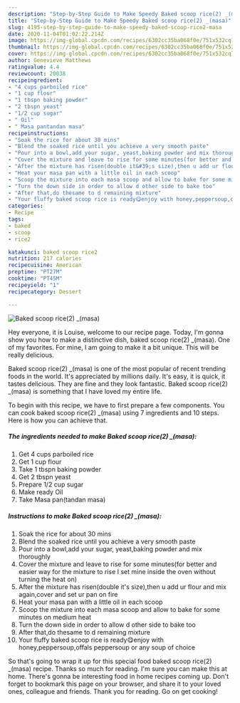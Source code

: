 ```yaml
---
description: "Step-by-Step Guide to Make Speedy Baked scoop rice(2) _(masa)"
title: "Step-by-Step Guide to Make Speedy Baked scoop rice(2) _(masa)"
slug: 4195-step-by-step-guide-to-make-speedy-baked-scoop-rice2-masa
date: 2020-11-04T01:02:22.214Z
image: https://img-global.cpcdn.com/recipes/6302cc35ba068f0e/751x532cq70/baked-scoop-rice2-_masa-recipe-main-photo.jpg
thumbnail: https://img-global.cpcdn.com/recipes/6302cc35ba068f0e/751x532cq70/baked-scoop-rice2-_masa-recipe-main-photo.jpg
cover: https://img-global.cpcdn.com/recipes/6302cc35ba068f0e/751x532cq70/baked-scoop-rice2-_masa-recipe-main-photo.jpg
author: Genevieve Matthews
ratingvalue: 4.4
reviewcount: 20038
recipeingredient:
- "4 cups parboiled rice"
- "1 cup flour"
- "1 tbspn baking powder"
- "2 tbspn yeast"
- "1/2 cup sugar"
- " Oil"
- " Masa pantandan masa"
recipeinstructions:
- "Soak the rice for about 30 mins"
- "Blend the soaked rice until you achieve a very smooth paste"
- "Pour into a bowl,add your sugar, yeast,baking powder and mix thoroughly"
- "Cover the mixture and leave to rise for some minutes(for better and easier way for the mixture to rise I set mine inside the oven without turning the heat on)"
- "After the mixture has risen(double it&#39;s size),then u add ur flour and mix again,cover and set ur pan on fire"
- "Heat your masa pan with a little oil in each scoop"
- "Scoop the mixture into each masa scoop and allow to bake for some minutes on medium heat"
- "Turn the down side in order to allow d other side to bake too"
- "After that,do thesame to d remaining mixture"
- "Your fluffy baked scoop rice is ready😋enjoy with honey,peppersoup,offals peppersoup or any soup of choice"
categories:
- Recipe
tags:
- baked
- scoop
- rice2

katakunci: baked scoop rice2 
nutrition: 217 calories
recipecuisine: American
preptime: "PT27M"
cooktime: "PT45M"
recipeyield: "1"
recipecategory: Dessert

---
```



![Baked scoop rice(2) _(masa)](https://img-global.cpcdn.com/recipes/6302cc35ba068f0e/751x532cq70/baked-scoop-rice2-_masa-recipe-main-photo.jpg)

Hey everyone, it is Louise, welcome to our recipe page. Today, I'm gonna show you how to make a distinctive dish, baked scoop rice(2) _(masa). One of my favorites. For mine, I am going to make it a bit unique. This will be really delicious.



Baked scoop rice(2) _(masa) is one of the most popular of recent trending foods in the world. It's appreciated by millions daily. It's easy, it is quick, it tastes delicious. They are fine and they look fantastic. Baked scoop rice(2) _(masa) is something that I have loved my entire life.


To begin with this recipe, we have to first prepare a few components. You can cook baked scoop rice(2) _(masa) using 7 ingredients and 10 steps. Here is how you can achieve that.

<!--inarticleads1-->

##### The ingredients needed to make Baked scoop rice(2) _(masa):

1. Get 4 cups parboiled rice
1. Get 1 cup flour
1. Take 1 tbspn baking powder
1. Get 2 tbspn yeast
1. Prepare 1/2 cup sugar
1. Make ready  Oil
1. Take  Masa pan(tandan masa)




<!--inarticleads2-->

##### Instructions to make Baked scoop rice(2) _(masa):

1. Soak the rice for about 30 mins
1. Blend the soaked rice until you achieve a very smooth paste
1. Pour into a bowl,add your sugar, yeast,baking powder and mix thoroughly
1. Cover the mixture and leave to rise for some minutes(for better and easier way for the mixture to rise I set mine inside the oven without turning the heat on)
1. After the mixture has risen(double it&#39;s size),then u add ur flour and mix again,cover and set ur pan on fire
1. Heat your masa pan with a little oil in each scoop
1. Scoop the mixture into each masa scoop and allow to bake for some minutes on medium heat
1. Turn the down side in order to allow d other side to bake too
1. After that,do thesame to d remaining mixture
1. Your fluffy baked scoop rice is ready😋enjoy with honey,peppersoup,offals peppersoup or any soup of choice




So that's going to wrap it up for this special food baked scoop rice(2) _(masa) recipe. Thanks so much for reading. I'm sure you can make this at home. There's gonna be interesting food in home recipes coming up. Don't forget to bookmark this page on your browser, and share it to your loved ones, colleague and friends. Thank you for reading. Go on get cooking!
